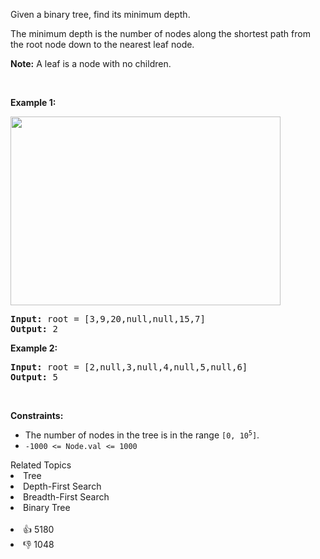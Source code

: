 <p>Given a binary tree, find its minimum depth.</p>

<p>The minimum depth is the number of nodes along the shortest path from the root node down to the nearest leaf node.</p>

<p><strong>Note:</strong>&nbsp;A leaf is a node with no children.</p>

<p>&nbsp;</p> 
<p><strong class="example">Example 1:</strong></p> 
<img alt="" src="https://assets.leetcode.com/uploads/2020/10/12/ex_depth.jpg" style="width: 432px; height: 302px;" /> 
<pre>
<strong>Input:</strong> root = [3,9,20,null,null,15,7]
<strong>Output:</strong> 2
</pre>

<p><strong class="example">Example 2:</strong></p>

<pre>
<strong>Input:</strong> root = [2,null,3,null,4,null,5,null,6]
<strong>Output:</strong> 5
</pre>

<p>&nbsp;</p> 
<p><strong>Constraints:</strong></p>

<ul> 
 <li>The number of nodes in the tree is in the range <code>[0, 10<sup>5</sup>]</code>.</li> 
 <li><code>-1000 &lt;= Node.val &lt;= 1000</code></li> 
</ul>

<div><div>Related Topics</div><div><li>Tree</li><li>Depth-First Search</li><li>Breadth-First Search</li><li>Binary Tree</li></div></div><br><div><li>👍 5180</li><li>👎 1048</li></div>